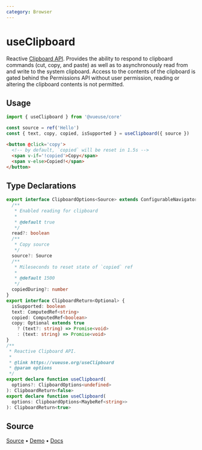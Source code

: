 ```yaml
---
category: Browser
---
```


# useClipboard

Reactive [Clipboard API](https://developer.mozilla.org/en-US/docs/Web/API/Clipboard_API). Provides the ability to respond to clipboard commands (cut, copy, and paste) as well as to asynchronously read from and write to the system clipboard. Access to the contents of the clipboard is gated behind the Permissions API without user permission, reading or altering the clipboard contents is not permitted.

## Usage

```js
import { useClipboard } from '@vueuse/core'

const source = ref('Hello')
const { text, copy, copied, isSupported } = useClipboard({ source })
```

```html
<button @click='copy'>
  <!-- by default, `copied` will be reset in 1.5s -->
  <span v-if='!copied'>Copy</span>
  <span v-else>Copied!</span>
</button>
```

<!--FOOTER_STARTS-->
## Type Declarations

```typescript
export interface ClipboardOptions<Source> extends ConfigurableNavigator {
  /**
   * Enabled reading for clipboard
   *
   * @default true
   */
  read?: boolean
  /**
   * Copy source
   */
  source?: Source
  /**
   * Mileseconds to reset state of `copied` ref
   *
   * @default 1500
   */
  copiedDuring?: number
}
export interface ClipboardReturn<Optional> {
  isSupported: boolean
  text: ComputedRef<string>
  copied: ComputedRef<boolean>
  copy: Optional extends true
    ? (text?: string) => Promise<void>
    : (text: string) => Promise<void>
}
/**
 * Reactive Clipboard API.
 *
 * @link https://vueuse.org/useClipboard
 * @param options
 */
export declare function useClipboard(
  options?: ClipboardOptions<undefined>
): ClipboardReturn<false>
export declare function useClipboard(
  options: ClipboardOptions<MaybeRef<string>>
): ClipboardReturn<true>
```

## Source

[Source](https://github.com/vueuse/vueuse/blob/main/packages/core/useClipboard/index.ts) • [Demo](https://github.com/vueuse/vueuse/blob/main/packages/core/useClipboard/demo.vue) • [Docs](https://github.com/vueuse/vueuse/blob/main/packages/core/useClipboard/index.md)


<!--FOOTER_ENDS-->
